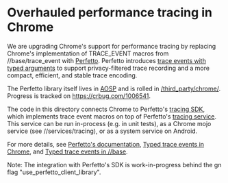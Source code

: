 # Overhauled performance tracing in Chrome

We are upgrading Chrome's support for performance tracing by replacing Chrome's implementation of
TRACE_EVENT macros from //base/trace_event with [Perfetto](https://perfetto.dev). Perfetto
introduces [trace events with typed
arguments](https://perfetto.dev/docs/instrumentation/track-events) to support privacy-filtered trace
recording and a more compact, efficient, and stable trace encoding.

The Perfetto library itself lives in
[AOSP](https://android.googlesource.com/platform/external/perfetto/) and is rolled in
[/third_party/chrome/](https://cs.chromium.org/chromium/src/third_party/perfetto/). Progress is
tracked on https://crbug.com/1006541.

The code in this directory connects Chrome to Perfetto's [tracing
SDK](https://perfetto.dev/docs/instrumentation/tracing-sdk), which implements trace event macros on
top of Perfetto's [tracing service](https://perfetto.dev/docs/concepts/service-model). This service
can be run in-process (e.g. in unit tests), as a Chrome mojo service (see //services/tracing), or as
a system service on Android.

For more details, see [Perfetto's documentation](https://docs.perfetto.dev), [Typed trace events in
Chrome](https://docs.google.com/document/d/1f7tt4cb-JcA5bQFR1oXk60ncJPpkL02_Hi_Bc6MfTQk/edit#), and
[Typed trace events in
//base](https://docs.google.com/document/d/1UQ4Ez7B-TeowijOUuMXuoWj1amZcQ7E2abt3s4jaAEY/edit#).

Note: The integration with Perfetto's SDK is work-in-progress behind the gn flag
"use_perfetto_client_library".